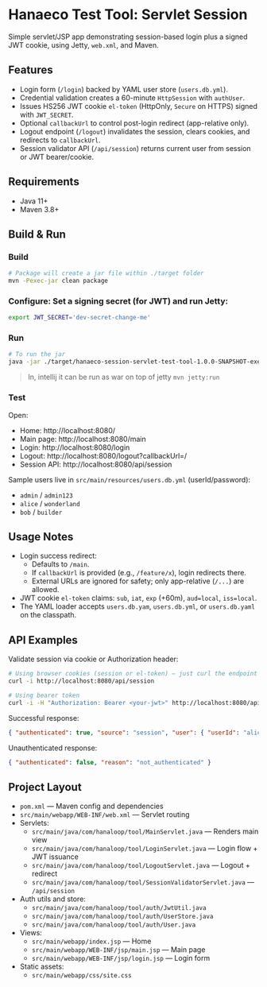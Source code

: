 # Hanaeco Test Tool: Servlet Session

Simple servlet/JSP app demonstrating session-based login plus a signed JWT cookie, using Jetty, `web.xml`, and Maven.

## Features

- Login form (`/login`) backed by YAML user store (`users.db.yml`).
- Credential validation creates a 60-minute `HttpSession` with `authUser`.
- Issues HS256 JWT cookie `el-token` (HttpOnly, `Secure` on HTTPS) signed with `JWT_SECRET`.
- Optional `callbackUrl` to control post-login redirect (app-relative only).
- Logout endpoint (`/logout`) invalidates the session, clears cookies, and redirects to `callbackUrl`.
- Session validator API (`/api/session`) returns current user from session or JWT bearer/cookie.

## Requirements

- Java 11+
- Maven 3.8+

## Build & Run

### Build
```sh
# Package will create a jar file within ./target folder
mvn -Pexec-jar clean package
```

### Configure: Set a signing secret (for JWT) and run Jetty:

```sh
export JWT_SECRET='dev-secret-change-me'
```


### Run
```sh
# To run the jar
java -jar ./target/hanaeco-session-servlet-test-tool-1.0.0-SNAPSHOT-exec.jar
```

> In, intellij it can be run as war on top of jetty `mvn jetty:run`

### Test

Open:
- Home: http://localhost:8080/
- Main page: http://localhost:8080/main
- Login: http://localhost:8080/login
- Logout: http://localhost:8080/logout?callbackUrl=/
- Session API: http://localhost:8080/api/session

Sample users live in `src/main/resources/users.db.yml` (userId/password):

- `admin` / `admin123`
- `alice` / `wonderland`
- `bob` / `builder`

## Usage Notes

- Login success redirect:
  - Defaults to `/main`.
  - If `callbackUrl` is provided (e.g., `/feature/x`), login redirects there.
  - External URLs are ignored for safety; only app-relative (`/...`) are allowed.
- JWT cookie `el-token` claims: `sub`, `iat`, `exp` (+60m), `aud=local`, `iss=local`.
- The YAML loader accepts `users.db.yam`, `users.db.yml`, or `users.db.yaml` on the classpath.

## API Examples

Validate session via cookie or Authorization header:

```bash
# Using browser cookies (session or el-token) — just curl the endpoint when authenticated
curl -i http://localhost:8080/api/session

# Using bearer token
curl -i -H "Authorization: Bearer <your-jwt>" http://localhost:8080/api/session
```

Successful response:

```json
{ "authenticated": true, "source": "session", "user": { "userId": "alice", "name": "Alice Liddell", "role": "USER" } }
```

Unauthenticated response:

```json
{ "authenticated": false, "reason": "not_authenticated" }
```

## Project Layout

- `pom.xml` — Maven config and dependencies
- `src/main/webapp/WEB-INF/web.xml` — Servlet routing
- Servlets:
  - `src/main/java/com/hanaloop/tool/MainServlet.java` — Renders main view
  - `src/main/java/com/hanaloop/tool/LoginServlet.java` — Login flow + JWT issuance
  - `src/main/java/com/hanaloop/tool/LogoutServlet.java` — Logout + redirect
  - `src/main/java/com/hanaloop/tool/SessionValidatorServlet.java` — `/api/session`
- Auth utils and store:
  - `src/main/java/com/hanaloop/tool/auth/JwtUtil.java`
  - `src/main/java/com/hanaloop/tool/auth/UserStore.java`
  - `src/main/java/com/hanaloop/tool/auth/User.java`
- Views:
  - `src/main/webapp/index.jsp` — Home
  - `src/main/webapp/WEB-INF/jsp/main.jsp` — Main page
  - `src/main/webapp/WEB-INF/jsp/login.jsp` — Login form
- Static assets:
  - `src/main/webapp/css/site.css`

